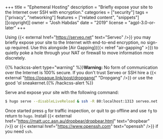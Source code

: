 +++
title = "Ephemeral Hosting"
description = "Briefly expose your site to the Internet over SSH with encryption."
categories = ["security"]
tags = ["privacy", "networking"]
features = ["related content", "snippets"]
[[copyright]]
  owner = "Josh Habdas"
  date = "2019"
  license = "agpl-3.0-or-later"
+++

Using {{< external href="https://serveo.net" text="Serveo" />}} you may briefly expose your site to the Internet with end-to-end encryption, no sign-up required. Use this alongside [Air Gapping]({{< relref "air-gapping" >}}) to quietly poke a hole through your NAT or firewall to move information more discretely.

{{% hackcss-alert type="warning" %}}**Warning:** No form of communication over the Internet is 100% secure. If you don't trust Serveo or SSH hire a {{< external "https://opaque.link/post/dropgang/" "Dropgang" />}} or use the good 'ol sneakernet.{{% /hackcss-alert %}}

Serve and expose your site with the following command:

```sh
$ hugo serve --disableLiveReload & ssh -R 80:localhost:1313 serveo.net
```

Once started press `g` for traffic inspection, or quit to go offline and use `fg` to return to `hugo`. Install {{< external href="https://matt.ucc.asn.au/dropbear/dropbear.html" text="dropbear" />}} or {{< external href="https://www.openssh.com" text="openssh" />}} if you need `ssh`.
